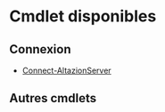 # Cmdlet disponibles

## Connexion

* [Connect-AltazionServer](connect-altazionserver.md)

## Autres cmdlets
